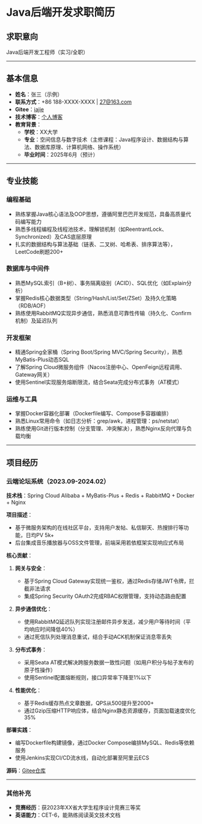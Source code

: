 # Java后端开发求职简历

## 求职意向
Java后端开发工程师（实习/全职）

---

## 基本信息  
- **姓名**：张三（示例）  
- **联系方式**：+86 188-XXXX-XXXX | 27@163.com  
- **Gitee**：[iajie](https://gitee.com/iajie)  
- **技术博客**：[个人博客](http://blog.example.com)  
- **教育背景**：  
  - **学校**：XX大学  
  - **专业**：空间信息与数字技术（主修课程：Java程序设计、数据结构与算法、数据库原理、计算机网络、操作系统）  
  - **毕业时间**：2025年6月（预计）  

---

## 专业技能  

### **编程基础**  
- 熟练掌握Java核心语法及OOP思想，遵循阿里巴巴开发规范，具备高质量代码编写能力  
- 熟悉多线程编程及线程池技术，理解锁机制（如ReentrantLock、Synchronized）及CAS底层原理  
- 扎实的数据结构与算法基础（链表、二叉树、哈希表、排序算法等），LeetCode刷题200+  

### **数据库与中间件**  
- 熟悉MySQL索引（B+树）、事务隔离级别（ACID）、SQL优化（如Explain分析）  
- 掌握Redis核心数据类型（String/Hash/List/Set/ZSet）及持久化策略（RDB/AOF）  
- 熟练使用RabbitMQ实现异步通信，熟悉消息可靠性传输（持久化、Confirm机制）及延迟队列  

### **开发框架**  
- 精通Spring全家桶（Spring Boot/Spring MVC/Spring Security），熟悉MyBatis-Plus动态SQL  
- 了解Spring Cloud微服务组件（Nacos注册中心、OpenFeign远程调用、Gateway网关）  
- 使用Sentinel实现服务熔断限流，结合Seata完成分布式事务（AT模式）  

### **运维与工具**  
- 掌握Docker容器化部署（Dockerfile编写、Compose多容器编排）  
- 熟悉Linux常用命令（如日志分析：grep/awk，进程管理：ps/netstat）  
- 熟练使用Git进行版本控制（分支管理、冲突解决），熟悉Nginx反向代理与负载均衡  

---

## 项目经历  

### **云端论坛系统**（2023.09-2024.02）  
**技术栈**：Spring Cloud Alibaba + MyBatis-Plus + Redis + RabbitMQ + Docker + Nginx  

**项目描述**：  
- 基于微服务架构的在线社区平台，支持用户发帖、私信聊天、热搜排行等功能，日均PV 5k+  
- 后台集成音乐播放器与OSS文件管理，前端采用若依框架实现响应式布局  

**核心贡献**：  
1. **网关与安全**：  
   - 基于Spring Cloud Gateway实现统一鉴权，通过Redis存储JWT令牌，拦截非法请求  
   - 集成Spring Security OAuth2完成RBAC权限管理，支持动态路由配置  

2. **异步通信优化**：  
   - 使用RabbitMQ延迟队列实现注册邮件异步发送，减少用户等待时间（平均响应时间降低40%）  
   - 通过死信队列处理消息重试，结合手动ACK机制保证消息零丢失  

3. **分布式事务**：  
   - 采用Seata AT模式解决跨服务数据一致性问题（如用户积分与帖子发布的原子性操作）  
   - 使用Sentinel配置熔断规则，接口异常率下降至1%以下  

4. **性能优化**：  
   - 基于Redis缓存热点文章数据，QPS从500提升至2000+  
   - 通过Gzip压缩HTTP响应体，结合Nginx静态资源缓存，页面加载速度优化35%  

**部署实践**：  
- 编写Dockerfile构建镜像，通过Docker Compose编排MySQL、Redis等依赖服务  
- 使用Jenkins实现CI/CD流水线，自动化部署至阿里云ECS  

**源码**：[Gitee仓库](https://gitee.com/iajie/cloud-forum)  

---

### **其他补充**  
- **竞赛经历**：获2023年XX省大学生程序设计竞赛三等奖  
- **英语能力**：CET-6，能熟练阅读英文技术文档  